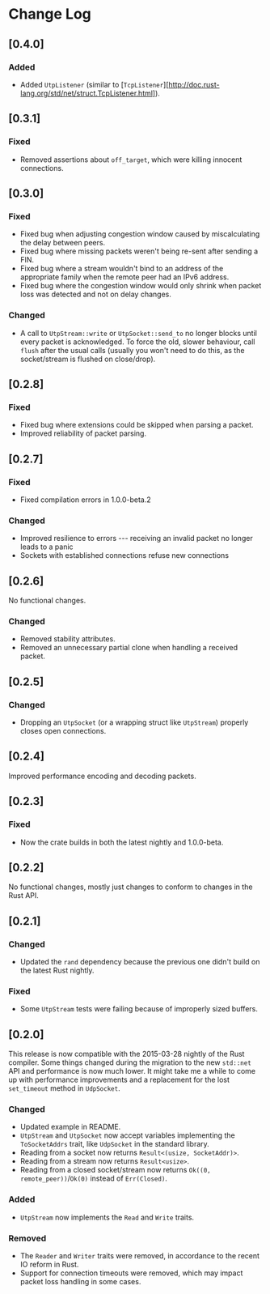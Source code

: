 # Change Log

## [0.4.0]

### Added

- Added `UtpListener` (similar to [`TcpListener`][http://doc.rust-lang.org/std/net/struct.TcpListener.html]).

## [0.3.1]

### Fixed

- Removed assertions about `off_target`, which were killing innocent connections.

## [0.3.0]

### Fixed

- Fixed bug when adjusting congestion window caused by miscalculating the delay between peers.
- Fixed bug where missing packets weren't being re-sent after sending a FIN.
- Fixed bug where a stream wouldn't bind to an address of the appropriate family when the remote peer had an IPv6 address.
- Fixed bug where the congestion window would only shrink when packet loss was detected and not on delay changes.

### Changed

- A call to `UtpStream::write` or `UtpSocket::send_to` no longer blocks until every packet is acknowledged. To force the old, slower behaviour, call `flush` after the usual calls (usually you won't need to do this, as the socket/stream is flushed on close/drop).

## [0.2.8]

### Fixed

- Fixed bug where extensions could be skipped when parsing a packet.
- Improved reliability of packet parsing.

## [0.2.7]

### Fixed

- Fixed compilation errors in 1.0.0-beta.2

### Changed

- Improved resilience to errors --- receiving an invalid packet no longer leads to a panic
- Sockets with established connections refuse new connections

## [0.2.6]

No functional changes.

### Changed

- Removed stability attributes.
- Removed an unnecessary partial clone when handling a received packet.

## [0.2.5]

### Changed

- Dropping an `UtpSocket` (or a wrapping struct like `UtpStream`) properly closes open connections.

## [0.2.4]

Improved performance encoding and decoding packets.

## [0.2.3]

### Fixed
- Now the crate builds in both the latest nightly and 1.0.0-beta.

## [0.2.2]

No functional changes, mostly just changes to conform to changes in the Rust API.

## [0.2.1]

### Changed
- Updated the `rand` dependency because the previous one didn't build on the latest Rust nightly.

### Fixed
- Some `UtpStream` tests were failing because of improperly sized buffers.

## [0.2.0]

This release is now compatible with the 2015-03-28 nightly of the Rust compiler.
Some things changed during the migration to the new `std::net` API and performance is now much lower. It might take me a while to come up with performance improvements and a replacement for the lost `set_timeout` method in `UdpSocket`.

### Changed
- Updated example in README.
- `UtpStream` and `UtpSocket` now accept variables implementing the `ToSocketAddrs` trait, like `UdpSocket` in the standard library.
- Reading from a socket now returns `Result<(usize, SocketAddr)>`.
- Reading from a stream now returns `Result<usize>`.
- Reading from a closed socket/stream now returns `Ok((0, remote_peer))`/`Ok(0)` instead of `Err(Closed)`.

### Added
- `UtpStream` now implements the `Read` and `Write` traits.

### Removed
- The `Reader` and `Writer` traits were removed, in accordance to the recent IO reform in Rust.
- Support for connection timeouts were removed, which may impact packet loss handling in some cases.
